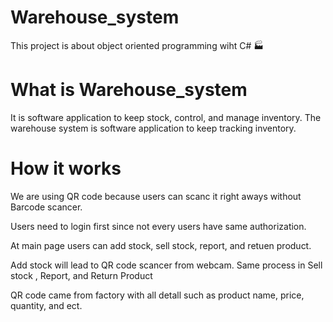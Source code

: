 # Warehouse_system

This project is about object oriented programming wiht C# :factory:

# What is Warehouse_system
It is software application to keep stock, control, and manage inventory.
The warehouse system is software application to keep tracking inventory.


# How it works

We are using QR code because users can scanc it right aways without Barcode scancer.

Users need to login first since not every users have same authorization.

At main page users can add stock, sell stock, report, and retuen product. 

Add stock will lead to QR code scancer from webcam. Same process in Sell stock , Report, and Return Product 

QR code came from factory with all detall such as product name, price, quantity, and ect.